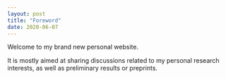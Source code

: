```yaml
---
layout: post
title: "Foreword"
date: 2020-06-07
---
```

Welcome to my brand new personal website. 

It is mostly aimed at sharing discussions related to my personal research interests, as well as preliminary results or preprints.
